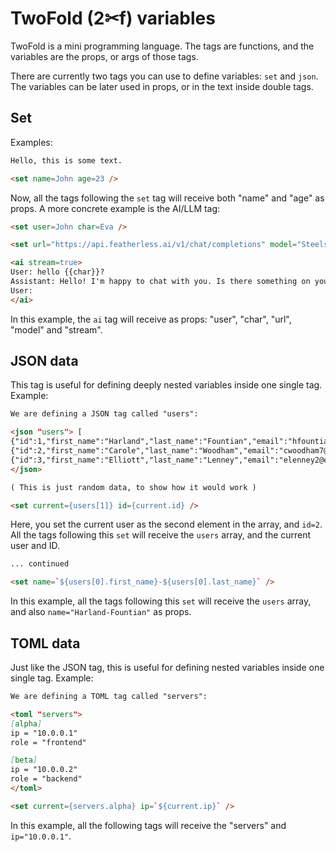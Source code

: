 # TwoFold (2✂︎f) variables

TwoFold is a mini programming language. The tags are functions, and the variables are the props, or
args of those tags.

There are currently two tags you can use to define variables: `set` and `json`. The variables can be
later used in props, or in the text inside double tags.

## Set

Examples:

```md
Hello, this is some text.

<set name=John age=23 />
```

Now, all the tags following the `set` tag will receive both "name" and "age" as props. A more
concrete example is the AI/LLM tag:

```md
<set user=John char=Eva />

<set url="https://api.featherless.ai/v1/chat/completions" model="Steelskull/L3.3-Electra-R1-70b" />

<ai stream=true>
User: hello {{char}}?
Assistant: Hello! I'm happy to chat with you. Is there something on your mind that you'd like to talk about or ask? I'm here to help with any questions or topics you're interested in.
User:
</ai>
```

In this example, the `ai` tag will receive as props: "user", "char", "url", "model" and "stream".

## JSON data

This tag is useful for defining deeply nested variables inside one single tag. Example:

```md
We are defining a JSON tag called "users":

<json "users"> [
{"id":1,"first_name":"Harland","last_name":"Fountian","email":"hfountian0@blogs.com","gender":"Male"},
{"id":2,"first_name":"Carole","last_name":"Woodham","email":"cwoodham7@cisco.com","gender":"Female"},
{"id":3,"first_name":"Elliott","last_name":"Lenney","email":"elenney2@ebay.com","gender":"Male"} ]
</json>

( This is just random data, to show how it would work )

<set current={users[1]} id={current.id} />
```

Here, you set the current user as the second element in the array, and `id=2`. All the tags
following this `set` will receive the `users` array, and the current user and ID.

```md
... continued

<set name=`${users[0].first_name}-${users[0].last_name}` />
```

In this example, all the tags following this `set` will receive the `users` array, and also
`name="Harland-Fountian"` as props.

## TOML data

Just like the JSON tag, this is useful for defining nested variables inside one single tag. Example:

```md
We are defining a TOML tag called "servers":

<toml "servers">
[alpha]
ip = "10.0.0.1"
role = "frontend"

[beta]
ip = "10.0.0.2"
role = "backend"
</toml>

<set current={servers.alpha} ip=`${current.ip}` />
```

In this example, all the following tags will receive the "servers" and `ip="10.0.0.1"`.

